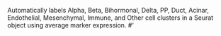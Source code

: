 Automatically labels Alpha, Beta, Bihormonal, Delta, PP, Duct, Acinar, Endothelial, Mesenchymal, Immune, and Other cell clusters in a Seurat object using average marker expression.
#'
